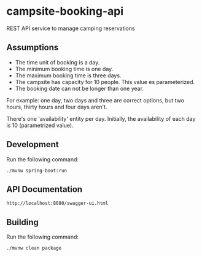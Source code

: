 # campsite-booking-api

REST API service to manage camping reservations

## Assumptions

* The time unit of booking is a day.
* The minimum booking time is one day.
* The maximum booking time is three days.
* The campsite has capacity for 10 people. This value es parameterized.
* The booking date can not be longer than one year.

For example: one day, two days and three are correct options, but two hours, thirty hours and four days aren't.

There's one 'availability' entity per day. Initially, the availability of each day is 10 (parametrized value).

## Development

Run the following command:

    ./mvnw spring-boot:run
    
## API Documentation

    http://localhost:8080/swagger-ui.html
    
## Building

Run the following command:

    ./mvnw clean package
    